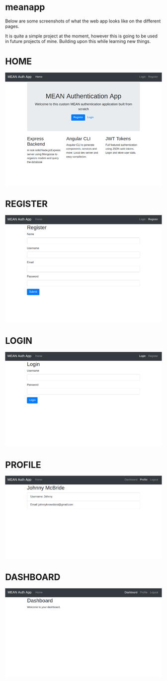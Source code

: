# meanapp
Below are some screenshots of what the web app looks like on the different pages.

It is quite a simple project at the moment, however this is going to be used in future projects of mine. Building upon this while learning new things.

# HOME
![homepage](docs/homepage.png)

# REGISTER
![register](docs/register.png)

# LOGIN
![login](docs/login.png)

# PROFILE
![profile](docs/profile.png)

# DASHBOARD
![dashboard](docs/dashboard.png)
